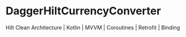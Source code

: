 # DaggerHiltCurrencyConverter
Hilt Clean Architecture | Kotlin | MVVM | Coroutines | Retrofit | Binding
